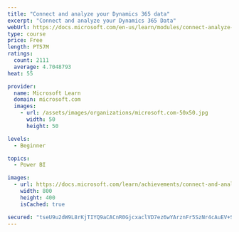 ```yaml
---
title: "Connect and analyze your Dynamics 365 data​"
excerpt: "Connect and analyze your Dynamics 365 Data​"
webUrl: https://docs.microsoft.com/en-us/learn/modules/connect-analyze-dynamics-365-data/
type: course
price: Free
length: PT57M
ratings:
  count: 2111
  average: 4.7048793
heat: 55

provider:
  name: Microsoft Learn
  domain: microsoft.com
  images:
    - url: /assets/images/organizations/microsoft.com-50x50.jpg
      width: 50
      height: 50

levels:
  - Beginner

topics:
  - Power BI

images:
  - url: https://docs.microsoft.com/learn/achievements/connect-and-analyze-your-microsoft-dynamics-365-data-social.png
    width: 800
    height: 400
    isCached: true

secured: "tseU9u2dW9L8rKjTIYQ9aCACnR0GjcxaclVD7ez6wYArznFr5SzNr4cAuEV+SiEF8vEK36breQpFvQd/QxapcRKK4b/18YsuvQ/k3tv61dqHVaTXnRWAEwaKqbIREMRJFTL1qevqNLPamVmfrMgDw4aQg7GdTfelyThToaoLQce3KSrmI9yAX8mX+vLsZJV5UsINu5QldQP3qYxQXeG1CmImqmVhwa3V/GHRJUKi+LQTbCBzQSs5nhTqjI8DA/gXxtmcczilCfYaxgXPXHSXmR3isF44imZxiu1Wi/96+0lfx9s4xpBC+KdhWNqcc6HwY3rQM7xnRI9dp8L6Bn/R7qSFNHWOsUo45v3NCzes8+UBSoMTGdMfPZBdKlG34+sDOF3hpuPXitLvnSowuZtSi4EED03dhaIb5aePA6XznTE=;MXS5HHqdss3wMI/10UNxcA=="
---
```


